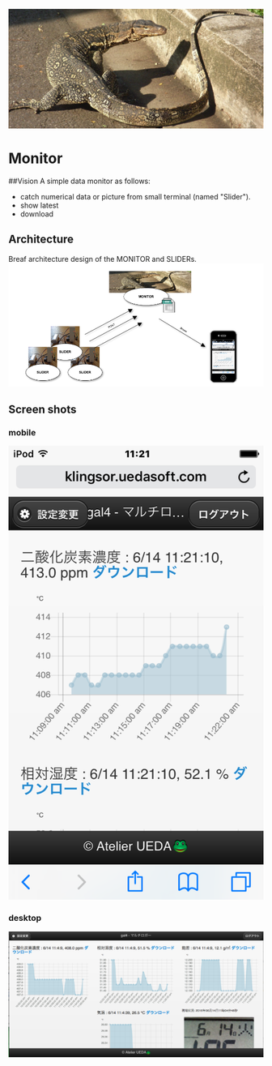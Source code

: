 ![Monitor](https://github.com/UedaTakeyuki/monitor/blob/master/doc/monitor.jpg)
# Monitor

##Vision
A simple data monitor as follows:
- catch numerical data or picture from small terminal (named "Slider").
- show latest
- download

## Architecture
Breaf architecture design of the MONITOR and SLIDERs.
![architecture](https://github.com/UedaTakeyuki/monitor/blob/master/doc/architecture.png)

## Screen shots
### mobile
![mobile](https://github.com/UedaTakeyuki/monitor/blob/master/doc/mobile.PNG)
### desktop
![desktop](https://github.com/UedaTakeyuki/monitor/blob/master/doc/desktop.png)



